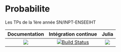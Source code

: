 # Probabilite
Les TPs de la 1ère année SN/INPT-ENSEEIHT

| **Documentation** | **Intégration continue** | **Julia** |
|:-----------------:|:------------------------:|:---------:|
| [![](https://img.shields.io/badge/docs-dev-blue.svg)](https://mathn7.github.io/Probabilite/dev/) |[![Build Status](https://travis-ci.com/mathn7/Probabilite.svg?branch=master)](https://travis-ci.com/mathn7/Probabilite)| [![](https://img.shields.io/github/v/release/JuliaLang/julia.svg)](https://docs.julialang.org) |
